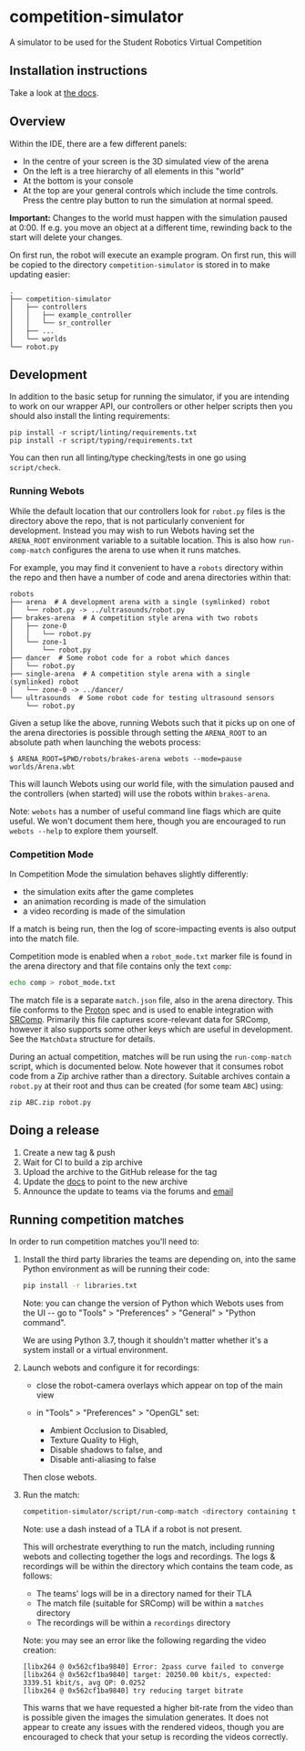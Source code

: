 # competition-simulator

A simulator to be used for the Student Robotics Virtual Competition

## Installation instructions

Take a look at [the docs](https://studentrobotics.org/docs/simulator/#installation).

## Overview

Within the IDE, there are a few different panels:

- In the centre of your screen is the 3D simulated view of the arena
- On the left is a tree hierarchy of all elements in this "world"
- At the bottom is your console
- At the top are your general controls which include the time controls. Press the centre play button to run the simulation at normal speed.

**Important:** Changes to the world must happen with the simulation paused at 0:00. If e.g. you move an object at a different time, rewinding back to the start will delete your changes.

On first run, the robot will execute an example program. On first run, this will be copied to the directory `competition-simulator` is stored in to make updating easier:

``` plain
.
├── competition-simulator
│   ├── controllers
│   │   ├── example_controller
│   │   └── sr_controller
│   ├── ...
│   └── worlds
└── robot.py
```

## Development

In addition to the basic setup for running the simulator, if you are intending
to work on our wrapper API, our controllers or other helper scripts then you
should also install the linting requirements:

``` shell
pip install -r script/linting/requirements.txt
pip install -r script/typing/requirements.txt
```

You can then run all linting/type checking/tests in one go using `script/check`.

### Running Webots

While the default location that our controllers look for `robot.py` files is the
directory above the repo, that is not particularly convenient for development.
Instead you may wish to run Webots having set the `ARENA_ROOT` environment
variable to a suitable location. This is also how `run-comp-match` configures
the arena to use when it runs matches.

For example, you may find it convenient to have a `robots` directory within the
repo and then have a number of code and arena directories within that:

```
robots
├── arena  # A development arena with a single (symlinked) robot
│   └── robot.py -> ../ultrasounds/robot.py
├── brakes-arena  # A competition style arena with two robots
│   ├── zone-0
│   │   └── robot.py
│   └── zone-1
│       └── robot.py
├── dancer  # Some robot code for a robot which dances
│   └── robot.py
├── single-arena  # A competition style arena with a single (symlinked) robot
│   └── zone-0 -> ../dancer/
└── ultrasounds  # Some robot code for testing ultrasound sensors
    └── robot.py
```

Given a setup like the above, running Webots such that it picks up on one of the
arena directories is possible through setting the `ARENA_ROOT` to an absolute
path when launching the webots process:

```
$ ARENA_ROOT=$PWD/robots/brakes-arena webots --mode=pause worlds/Arena.wbt
```

This will launch Webots using our world file, with the simulation paused and the
controllers (when started) will use the robots within `brakes-arena`.

Note: `webots` has a number of useful command line flags which are quite useful.
We won't document them here, though you are encouraged to run `webots --help` to
explore them yourself.

### Competition Mode

In Competition Mode the simulation behaves slightly differently:
- the simulation exits after the game completes
- an animation recording is made of the simulation
- a video recording is made of the simulation

If a match is being run, then the log of score-impacting events is also output
into the match file.

Competition mode is enabled when a `robot_mode.txt` marker file is found in the
arena directory and that file contains only the text `comp`:

``` bash
echo comp > robot_mode.txt
```

The match file is a separate `match.json` file, also in the arena directory.
This file conforms to the [Proton](https://github.com/PeterJCLaw/proton) spec
and is used to enable integration with [SRComp][srcomp]. Primarily this file
captures score-relevant data for SRComp, however it also supports some other
keys which are useful in development. See the `MatchData` structure for details.

During an actual competition, matches will be run using the `run-comp-match`
script, which is documented below. Note however that it consumes robot code from
a Zip archive rather than a directory. Suitable archives contain a `robot.py` at
their root and thus can be created (for some team `ABC`) using:

```
zip ABC.zip robot.py
```

[srcomp]: https://github.com/PeterJCLaw/srcomp/wiki

## Doing a release

1. Create a new tag & push
2. Wait for CI to build a zip archive
3. Upload the archive to the GitHub release for the tag
4. Update the [docs](https://github.com/srobo/docs) to point to the new archive
5. Announce the update to teams via the forums and [email](https://github.com/srobo/team-emails)

## Running competition matches

In order to run competition matches you'll need to:

1. Install the third party libraries the teams are depending on, into the same
   Python environment as will be running their code:

    ``` bash
    pip install -r libraries.txt
    ```

   Note: you can change the version of Python which Webots uses from the UI --
   go to "Tools" > "Preferences" > "General" > "Python command".

   We are using Python 3.7, though it shouldn't matter whether it's a system
   install or a virtual environment.

2. Launch webots and configure it for recordings:

    - close the robot-camera overlays which appear on top of the main view

    - in "Tools" > "Preferences" > "OpenGL" set:

        - Ambient Occlusion to Disabled,
        - Texture Quality to High,
        - Disable shadows to false, and
        - Disable anti-aliasing to false

   Then close webots.

3. Run the match:

    ```bash
    competition-simulator/script/run-comp-match <directory containing team code> <match number> <Zone 0 TLA> <Zone 1 TLA>
    ```

    Note: use a dash instead of a TLA if a robot is not present.

    This will orchestrate everything to run the match, including running webots
    and collecting together the logs and recordings. The logs & recordings will
    be within the directory which contains the team code, as follows:
    - The teams' logs will be in a directory named for their TLA
    - The match file (suitable for SRComp) will be within a `matches` directory
    - The recordings will be within a `recordings` directory

    Note: you may see an error like the following regarding the video creation:
    ``` plain
    [libx264 @ 0x562cf1ba9840] Error: 2pass curve failed to converge
    [libx264 @ 0x562cf1ba9840] target: 20250.00 kbit/s, expected: 3339.51 kbit/s, avg QP: 0.0252
    [libx264 @ 0x562cf1ba9840] try reducing target bitrate
    ```
    This warns that we have requested a higher bit-rate from the video than is
    possible given the images the simulation generates. It does not appear to
    create any issues with the rendered videos, though you are encouraged to
    check that your setup is recording the videos correctly.
